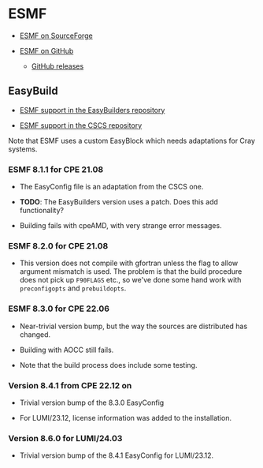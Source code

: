 # ESMF

  * [ESMF on SourceForge](https://sourceforge.net/projects/esmf/)

  * [ESMF on GitHub](https://github.com/esmf-org/esmf)

      * [GitHub releases](https://github.com/esmf-org/esmf/releases)


## EasyBuild

  * [ESMF support in the EasyBuilders repository](https://github.com/easybuilders/easybuild-easyconfigs/tree/develop/easybuild/easyconfigs/e/ESMF)

  * [ESMF support in the CSCS repository](https://github.com/eth-cscs/production/tree/master/easybuild/easyconfigs/e/ESMF)

Note that ESMF uses a custom EasyBlock which needs adaptations for Cray systems.


### ESMF 8.1.1 for CPE 21.08

  * The EasyConfig file is an adaptation from the CSCS one.

  * **TODO**: The EasyBuilders version uses a patch. Does this add functionality?

  * Building fails with cpeAMD, with very strange error messages.


### ESMF 8.2.0 for CPE 21.08

  * This version does not compile with gfortran unless the flag to allow argument
    mismatch is used. The problem is that the build procedure does not pick up
    `F90FLAGS` etc., so we've done some hand work with `preconfigopts` and
    `prebuildopts`.


### ESMF 8.3.0 for CPE 22.06

  * Near-trivial version bump, but the way the sources are distributed has changed.

  * Building with AOCC still fails.

  * Note that the build process does include some testing.


### Version 8.4.1 from CPE 22.12 on

  * Trivial version bump of the 8.3.0 EasyConfig

  * For LUMI/23.12, license information was added to the installation.


### Version 8.6.0 for LUMI/24.03

  * Trivial version bump of the 8.4.1 EasyConfig for LUMI/23.12.
  

